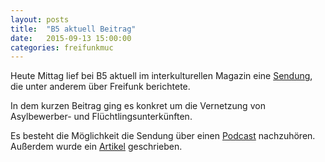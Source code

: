 ```yaml
---
layout: posts
title:  "B5 aktuell Beitrag"
date:   2015-09-13 15:00:00
categories: freifunkmuc
---
```


Heute Mittag lief bei B5 aktuell im interkulturellen Magazin eine [Sendung][sendung], die unter anderem über Freifunk berichtete.

In dem kurzen Beitrag ging es konkret um die Vernetzung von Asylbewerber- und Flüchtlingsunterkünften.

Es besteht die Möglichkeit die Sendung über einen [Podcast][podcast] nachzuhören. Außerdem wurde ein [Artikel][artikel] geschrieben.

[sendung]: https://www.br.de/radio/b5-aktuell/programmkalender/ausstrahlung-472796.html
[podcast]: http://www.br-online.de/podcast/mp3-download/b5aktuell/mp3-download-podcast-interkulturelles-magazin.shtml
[artikel]: https://www.br.de/radio/b5-aktuell/sendungen/interkulturelles-magazin/freifunker-fluechtlinge-100.html
